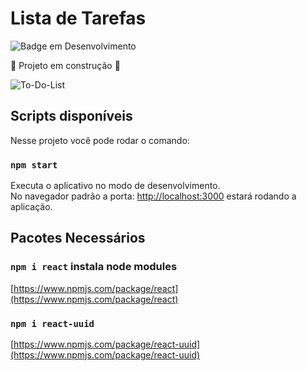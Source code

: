 # Lista de Tarefas

![Badge em Desenvolvimento](http://img.shields.io/static/v1?label=STATUS&message=EM%20DESENVOLVIMENTO&color=GREEN&style=for-the-badge)

:construction: Projeto em construção :construction:

![To-Do-List](https://user-images.githubusercontent.com/110861595/217386091-e186302a-3a84-4278-a206-4939167fb1be.gif)

## Scripts disponíveis

Nesse projeto você pode rodar o comando:

### `npm start`

Executa o aplicativo no modo de desenvolvimento.\
No navegador padrão a porta: [http://localhost:3000](http://localhost:3000) estará rodando a aplicação.

## Pacotes Necessários

### `npm i react` instala node modules

[https://www.npmjs.com/package/react](https://www.npmjs.com/package/react)

### `npm i react-uuid` 

[https://www.npmjs.com/package/react-uuid](https://www.npmjs.com/package/react-uuid)

